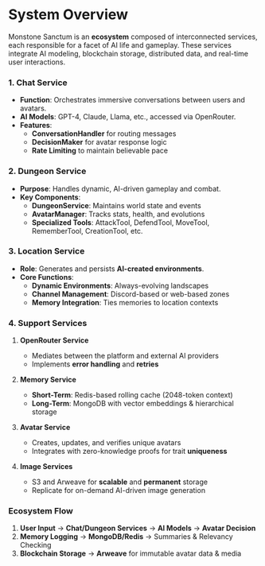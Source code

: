 # System Overview
Monstone Sanctum is an **ecosystem** composed of interconnected services, each responsible for a facet of AI life and gameplay. These services integrate AI modeling, blockchain storage, distributed data, and real-time user interactions.

### **1. Chat Service**
- **Function**: Orchestrates immersive conversations between users and avatars.  
- **AI Models**: GPT-4, Claude, Llama, etc., accessed via OpenRouter.  
- **Features**:  
  - **ConversationHandler** for routing messages  
  - **DecisionMaker** for avatar response logic  
  - **Rate Limiting** to maintain believable pace


### **2. Dungeon Service**
- **Purpose**: Handles dynamic, AI-driven gameplay and combat.  
- **Key Components**:  
  - **DungeonService**: Maintains world state and events  
  - **AvatarManager**: Tracks stats, health, and evolutions  
  - **Specialized Tools**: AttackTool, DefendTool, MoveTool, RememberTool, CreationTool, etc.


### **3. Location Service**
- **Role**: Generates and persists **AI-created environments**.  
- **Core Functions**:  
  - **Dynamic Environments**: Always-evolving landscapes  
  - **Channel Management**: Discord-based or web-based zones  
  - **Memory Integration**: Ties memories to location contexts


### **4. Support Services**

1. **OpenRouter Service**  
   - Mediates between the platform and external AI providers  
   - Implements **error handling** and **retries**

2. **Memory Service**  
   - **Short-Term**: Redis-based rolling cache (2048-token context)  
   - **Long-Term**: MongoDB with vector embeddings & hierarchical storage

3. **Avatar Service**  
   - Creates, updates, and verifies unique avatars  
   - Integrates with zero-knowledge proofs for trait **uniqueness**

4. **Image Services**  
   - S3 and Arweave for **scalable** and **permanent** storage  
   - Replicate for on-demand AI-driven image generation


### **Ecosystem Flow**
1. **User Input** → **Chat/Dungeon Services** → **AI Models** → **Avatar Decision**  
2. **Memory Logging** → **MongoDB/Redis** → Summaries & Relevancy Checking  
3. **Blockchain Storage** → **Arweave** for immutable avatar data & media